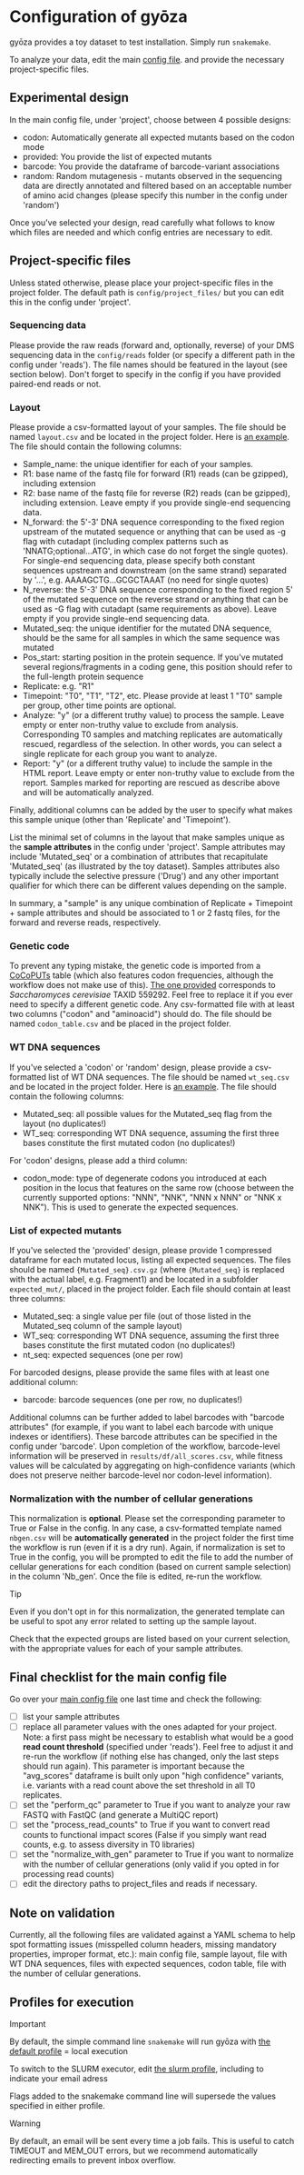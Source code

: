 # Configuration of gyōza

gyōza provides a toy dataset to test installation. Simply run `snakemake`.

To analyze your data, edit the main [config file](config.yaml). and provide the necessary project-specific files.

## Experimental design

In the main config file, under 'project', choose between 4 possible designs:
- codon: Automatically generate all expected mutants based on the codon mode
- provided: You provide the list of expected mutants
- barcode: You provide the dataframe of barcode-variant associations
- random: Random mutagenesis - mutants observed in the sequencing data are directly annotated and filtered based on an acceptable number of amino acid changes (please specify this number in the config under 'random')

Once you've selected your design, read carefully what follows to know which files are needed and which config entries are necessary to edit.

## Project-specific files

Unless stated otherwise, please place your project-specific files in the project folder. The default path is `config/project_files/` but you can edit this in the config under 'project'.

### Sequencing data

Please provide the raw reads (forward and, optionally, reverse) of your DMS sequencing data in the `config/reads` folder (or specify a different path in the config under 'reads'). The file names should be featured in the layout (see section below). Don't forget to specify in the config if you have provided paired-end reads or not.

### Layout

Please provide a csv-formatted layout of your samples. The file should be named `layout.csv` and be located in the project folder. Here is [an example](project_files/layout.csv). The file should contain the following columns:
- Sample_name: the unique identifier for each of your samples.
- R1: base name of the fastq file for forward (R1) reads (can be gzipped), including extension
- R2: base name of the fastq file for reverse (R2) reads (can be gzipped), including extension. Leave empty if you provide single-end sequencing data.
- N_forward: the 5'-3' DNA sequence corresponding to the fixed region upstream of the mutated sequence or anything that can be used as -g flag with cutadapt (including complex patterns such as 'NNATG;optional...ATG', in which case do not forget the single quotes). For single-end sequencing data, please specify both constant sequences upstream and downstream (on the same strand) separated by '...', e.g. AAAAGCTG...GCGCTAAAT (no need for single quotes)
- N_reverse: the 5'-3' DNA sequence corresponding to the fixed region 5' of the mutated sequence on the reverse strand or anything that can be used as -G flag with cutadapt (same requirements as above). Leave empty if you provide single-end sequencing data.
- Mutated_seq: the unique identifier for the mutated DNA sequence, should be the same for all samples in which the same sequence was mutated
- Pos_start: starting position in the protein sequence. If you've mutated several regions/fragments in a coding gene, this position should refer to the full-length protein sequence
- Replicate: e.g. "R1"
- Timepoint: "T0", "T1", "T2", etc. Please provide at least 1 "T0" sample per group, other time points are optional.
- Analyze: "y" (or a different truthy value) to process the sample. Leave empty or enter non-truthy value to exclude from analysis. Corresponding T0 samples and matching replicates are automatically rescued, regardless of the selection. In other words, you can select a single replicate for each group you want to analyze.
- Report: "y" (or a different truthy value) to include the sample in the HTML report. Leave empty or enter non-truthy value to exclude from the report. Samples marked for reporting are rescued as describe above and will be automatically analyzed.

Finally, additional columns can be added by the user to specify what makes this sample unique (other than 'Replicate' and 'Timepoint').

List the minimal set of columns in the layout that make samples unique as the **sample attributes** in the config under 'project'. Sample attributes may include 'Mutated_seq' or a combination of attributes that recapitulate 'Mutated_seq' (as illustrated by the toy dataset). Samples attributes also typically include the selective pressure ('Drug') and any other important qualifier for which there can be different values depending on the sample.

In summary, a "sample" is any unique combination of Replicate + Timepoint + sample attributes and should be associated to 1 or 2 fastq files, for the forward and reverse reads, respectively.

### Genetic code

To prevent any typing mistake, the genetic code is imported from a [CoCoPUTs](https://dnahive.fda.gov/dna.cgi?cmd=codon_usage&id=537&mode=cocoputs) table (which also features codon frequencies, although the workflow does not make use of this). [The one provided](project_files/codon_table.csv) corresponds to *Saccharomyces cerevisiae* TAXID 559292. Feel free to replace it if you ever need to specify a different genetic code. Any csv-formatted file with at least two columns ("codon" and "aminoacid") should do. The file should be named `codon_table.csv` and be placed in the project folder.

### WT DNA sequences

If you've selected a 'codon' or 'random' design, please provide a csv-formatted list of WT DNA sequences. The file should be named `wt_seq.csv` and be located in the project folder. Here is [an example](project_files/wt_seq.csv). The file should contain the following columns:
- Mutated_seq: all possible values for the Mutated_seq flag from the layout (no duplicates!)
- WT_seq: corresponding WT DNA sequence, assuming the first three bases constitute the first mutated codon (no duplicates!)

For 'codon' designs, please add a third column:
- codon_mode: type of degenerate codons you introduced at each position in the locus that features on the same row (choose between the currently supported options: "NNN", "NNK", "NNN x NNN" or "NNK x NNK"). This is used to generate the expected sequences.

### List of expected mutants

If you've selected the 'provided' design, please provide 1 compressed dataframe for each mutated locus, listing all expected sequences. The files should be named `{Mutated_seq}.csv.gz` (where `{Mutated_seq}` is replaced with the actual label, e.g. Fragment1) and be located in a subfolder `expected_mut/`, placed in the project folder. Each file should contain at least three columns:
- Mutated_seq: a single value per file (out of those listed in the Mutated_seq column of the sample layout)
- WT_seq: corresponding WT DNA sequence, assuming the first three bases constitute the first mutated codon (no duplicates!)
- nt_seq: expected sequences (one per row)

For barcoded designs, please provide the same files with at least one additional column:
- barcode: barcode sequences (one per row, no duplicates!)

Additional columns can be further added to label barcodes with "barcode attributes" (for example, if you want to label each barcode with unique indexes or identifiers). These barcode attributes can be specified in the config under 'barcode'. Upon completion of the workflow, barcode-level information will be preserved in `results/df/all_scores.csv`, while fitness values will be calculated by aggregating on high-confidence variants (which does not preserve neither barcode-level nor codon-level information).

### Normalization with the number of cellular generations

This normalization is **optional**. Please set the corresponding parameter to True or False in the config. In any case, a csv-formatted template named `nbgen.csv` will be **automatically generated** in the project folder the first time the workflow is run (even if it is a dry run). Again, if normalization is set to True in the config, you will be prompted to edit the file to add the number of cellular generations for each condition (based on current sample selection) in the column 'Nb_gen'. Once the file is edited, re-run the workflow.

> [!TIP]
> 
> Even if you don't opt in for this normalization, the generated template can be useful to spot any error related to setting up the sample layout.
>
> Check that the expected groups are listed based on your current selection, with the appropriate values for each of your sample attributes.

## Final checklist for the main config file

Go over your [main config file](config.yaml) one last time and check the following:
- [ ] list your sample attributes
- [ ] replace all parameter values with the ones adapted for your project. Note: a first pass might be necessary to establish what would be a good **read count threshold** (specified under 'reads'). Feel free to adjust it and re-run the workflow (if nothing else has changed, only the last steps should run again). This parameter is important because the "avg_scores" dataframe is built only upon "high confidence" variants, i.e. variants with a read count above the set threshold in all T0 replicates.
- [ ] set the "perform_qc" parameter to True if you want to analyze your raw FASTQ with FastQC (and generate a MultiQC report)
- [ ] set the "process_read_counts" to True if you want to convert read counts to functional impact scores (False if you simply want read counts, e.g. to assess diversity in T0 libraries)
- [ ] set the "normalize_with_gen" parameter to True if you want to normalize with the number of cellular generations (only valid if you opted in for processing read counts)
- [ ] edit the directory paths to project_files and reads if necessary.

## Note on validation

Currently, all the following files are validated against a YAML schema to help spot formatting issues (misspelled column headers, missing mandatory properties, improper format, etc.): main config file, sample layout, file with WT DNA sequences, files with expected sequences, codon table, file with the number of cellular generations.

## Profiles for execution

> [!IMPORTANT]
> 
> By default, the simple command line `snakemake` will run gyōza with [the default profile](../profiles/default/config.v8+.yaml) = local execution
> 
> To switch to the SLURM executor, edit [the slurm profile](../profiles/slurm/config.v8+.yaml), including to indicate your email adress

Flags added to the snakemake command line will supersede the values specified in either profile.

> [!WARNING]
> 
> By default, an email will be sent every time a job fails. This is useful to catch TIMEOUT and MEM_OUT errors, but we recommend automatically redirecting emails to prevent inbox overflow.
